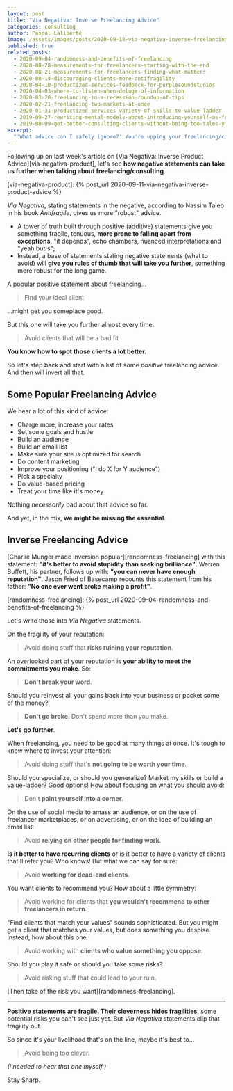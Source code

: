 ```yaml
---
layout: post
title: "Via Negativa: Inverse Freelancing Advice"
categories: consulting
author: Pascal Laliberté
image: /assets/images/posts/2020-09-18-via-negativa-inverse-freelancing-advice.jpg
published: true
related_posts:
  - 2020-09-04-randomness-and-benefits-of-freelancing
  - 2020-08-28-measurements-for-freelancers-starting-with-the-end
  - 2020-08-21-measurements-for-freelancers-finding-what-matters
  - 2020-08-14-discouraging-clients-more-antifragility
  - 2020-04-10-productized-services-feedback-for-purplesoundstudios
  - 2020-04-03-where-to-listen-when-deluge-of-information
  - 2020-03-20-freelancing-in-a-recession-roundup-of-tips
  - 2020-02-21-freelancing-two-markets-at-once
  - 2020-01-31-productized-services-variety-of-skills-to-value-ladder
  - 2019-09-27-rewriting-mental-models-about-introducing-yourself-as-freelancer
  - 2019-08-09-get-better-consulting-clients-without-being-too-sales-y
excerpt:
  "'What advice can I safely ignore?' You're upping your freelancing/consulting biz and you've been digging up advice from the webz. Find your ideal client. Increase your rates. Maybe inverse advice (via negativa) might take you further."
---
```


Following up on last week's article on [Via Negativa: Inverse Product Advice][via-negativa-product], let's see **how negative statements can take us further when talking about freelancing/consulting**.

[via-negativa-product]: {% post_url 2020-09-11-via-negativa-inverse-product-advice %}

_Via Negativa_, stating statements in the negative, according to Nassim Taleb in his book _Antifragile_, gives us more "robust" advice.

* A tower of truth built through positive (additive) statements give you something fragile, tenuous, **more prone to falling apart from exceptions**, "it depends", echo chambers, nuanced interpretations and "yeah but's";
* Instead, a base of statements stating negative statements (what to avoid) will **give you rules of thumb that will take you further**, something more robust for the long game.

A popular positive statement about freelancing...

> Find your ideal client

...might get you someplace good.

But this one will take you further almost every time:

> Avoid clients that will be a bad fit

**You know how to spot those clients a lot better.**

So let's step back and start with a list of some _positive_ freelancing advice. And then will invert all that.

## Some Popular Freelancing Advice

We hear a lot of this kind of advice:

* Charge more, increase your rates
* Set some goals and hustle
* Build an audience
* Build an email list
* Make sure your site is optimized for search
* Do content marketing
* Improve your positioning ("I do X for Y audience")
* Pick a specialty
* Do value-based pricing
* Treat your time like it's money

Nothing _necessarily_ bad about that advice so far.

And yet, in the mix, **we might be missing the essential**.

## Inverse Freelancing Advice

[Charlie Munger made inversion popular][randomness-freelancing] with this statement: **"it's better to avoid stupidity than seeking brilliance"**. Warren Buffett, his partner, follows up with: **"you can never have enough reputation"**. Jason Fried of Basecamp recounts this statement from his father: **"No one ever went broke making a profit"**.

[randomness-freelancing]: {% post_url 2020-09-04-randomness-and-benefits-of-freelancing %}

Let's write those into _Via Negativa_ statements.

On the fragility of your reputation:

> Avoid doing stuff that **risks ruining your reputation**.

An overlooked part of your reputation is **your ability to meet the commitments you make**. So:

> **Don't break your word**.

Should you reinvest all your gains back into your business or pocket some of the money?

> **Don't go broke**. Don't spend more than you make.

**Let's go further**.

When freelancing, you need to be good at many things at once. It's tough to know where to invest your attention:

> Avoid doing stuff that's **not going to be worth your time**.

Should you specialize, or should you generalize? Market my skills or build a [value-ladder](/value-ladders)? Good options! How about focusing on what you should avoid:

> Don't **paint yourself into a corner**.

On the use of social media to amass an audience, or on the use of freelancer marketplaces, or on advertising, or on the idea of building an email list:

> Avoid **relying on other people for finding work**.

**Is it better to have recurring clients** or is it better to have a variety of clients that'll refer you? Who knows! But what we can say for sure:

> Avoid **working for dead-end clients**.

You want clients to recommend you? How about a little symmetry:

> Avoid working for clients that **you wouldn't recommend to other freelancers in return**.

"Find clients that match your values" sounds sophisticated. But you might get a client that matches your values, but does something you despise. Instead, how about this one:

> Avoid working with **clients who value something you oppose**.

Should you play it safe or should you take some risks?

> Avoid risking stuff that could lead to your ruin.

[Then take of the risk you want][randomness-freelancing].

---

**Positive statements are fragile. Their cleverness hides fragilities**, some potential risks you can't see just yet. But _Via Negativa_ statements clip that fragility out.

So since it's your livelihood that's on the line, maybe it's best to...

> Avoid being too clever.

_(I needed to hear that one myself.)_

Stay Sharp.
